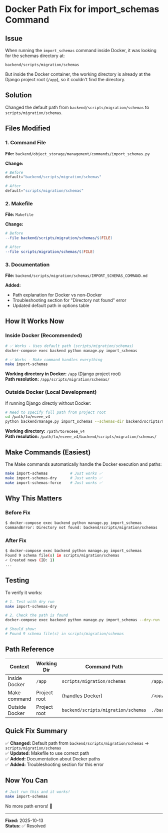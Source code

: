 # Docker Path Fix for import_schemas Command

## Issue

When running the `import_schemas` command inside Docker, it was looking for the schemas directory at:
```
backend/scripts/migration/schemas
```

But inside the Docker container, the working directory is already at the Django project root (`/app`), so it couldn't find the directory.

## Solution

Changed the default path from `backend/scripts/migration/schemas` to `scripts/migration/schemas`.

## Files Modified

### 1. Command File

**File:** `backend/object_storage/management/commands/import_schemas.py`

**Change:**
```python
# Before
default="backend/scripts/migration/schemas"

# After  
default="scripts/migration/schemas"
```

### 2. Makefile

**File:** `Makefile`

**Change:**
```makefile
# Before
--file backend/scripts/migration/schemas/$(FILE)

# After
--file scripts/migration/schemas/$(FILE)
```

### 3. Documentation

**File:** `backend/scripts/migration/schemas/IMPORT_SCHEMAS_COMMAND.md`

**Added:**
- Path explanation for Docker vs non-Docker
- Troubleshooting section for "Directory not found" error
- Updated default path in options table

## How It Works Now

### Inside Docker (Recommended)

```bash
# ✅ Works - Uses default path (scripts/migration/schemas)
docker-compose exec backend python manage.py import_schemas

# ✅ Works - Make command handles everything
make import-schemas
```

**Working directory in Docker:** `/app` (Django project root)  
**Path resolution:** `/app/scripts/migration/schemas/`

### Outside Docker (Local Development)

If running Django directly without Docker:

```bash
# Need to specify full path from project root
cd /path/to/eceee_v4
python backend/manage.py import_schemas --schemas-dir backend/scripts/migration/schemas
```

**Working directory:** `/path/to/eceee_v4`  
**Path resolution:** `/path/to/eceee_v4/backend/scripts/migration/schemas/`

## Make Commands (Easiest)

The Make commands automatically handle the Docker execution and paths:

```bash
make import-schemas          # Just works ✅
make import-schemas-dry      # Just works ✅  
make import-schemas-force    # Just works ✅
```

## Why This Matters

### Before Fix

```bash
$ docker-compose exec backend python manage.py import_schemas
CommandError: Directory not found: backend/scripts/migration/schemas
```

### After Fix

```bash
$ docker-compose exec backend python manage.py import_schemas
Found 9 schema file(s) in scripts/migration/schemas
✓ Created news (ID: 1)
...
```

## Testing

To verify it works:

```bash
# 1. Test with dry run
make import-schemas-dry

# 2. Check the path is found
docker-compose exec backend python manage.py import_schemas --dry-run

# Should show:
# Found 9 schema file(s) in scripts/migration/schemas
```

## Path Reference

| Context | Working Dir | Command Path | Resolved Path |
|---------|-------------|--------------|---------------|
| Inside Docker | `/app` | `scripts/migration/schemas` | `/app/scripts/migration/schemas` |
| Make command | Project root | (handles Docker) | `/app/scripts/migration/schemas` |
| Outside Docker | Project root | `backend/scripts/migration/schemas` | `./backend/scripts/migration/schemas` |

## Quick Fix Summary

✅ **Changed:** Default path from `backend/scripts/migration/schemas` → `scripts/migration/schemas`  
✅ **Updated:** Makefile to use correct path  
✅ **Added:** Documentation about Docker paths  
✅ **Added:** Troubleshooting section for this error

## Now You Can

```bash
# Just run this and it works!
make import-schemas
```

No more path errors! 🎉

---

**Fixed:** 2025-10-13  
**Status:** ✅ Resolved


